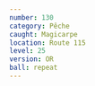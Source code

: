 ```yaml
---
number: 130
category: Pêche
caught: Magicarpe
location: Route 115
level: 25
version: OR
ball: repeat
---
```


